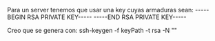 Para un server tenemos que usar una key cuyas armaduras sean:
-----BEGIN RSA PRIVATE KEY-----
-----END RSA PRIVATE KEY-----

Creo que se genera con:
ssh-keygen -f keyPath -t rsa -N ""
